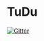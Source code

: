 # TuDu

[![Gitter](https://badges.gitter.im/Join%20Chat.svg)](https://gitter.im/nerijunior/TuDu?utm_source=badge&utm_medium=badge&utm_campaign=pr-badge&utm_content=badge)